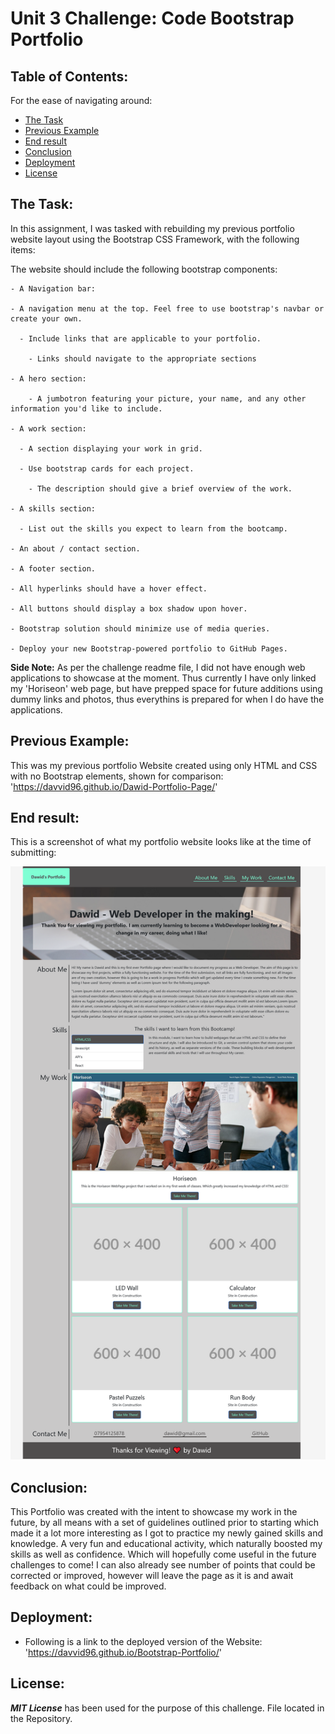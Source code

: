 # Unit 3 Challenge: Code Bootstrap Portfolio

## Table of Contents:
For the ease of navigating around:

* [The Task](#the-task)
* [Previous Example](#previous-example)
* [End result](#end-result)
* [Conclusion](#conclusion)
* [Deployment](#deployment)
* [License](#license)

## The Task:

In this assignment, I was tasked with rebuilding my previous portfolio website layout using the Bootstrap CSS Framework, with the following items:

   The website should include the following bootstrap components:

    - A Navigation bar:
    
    - A navigation menu at the top. Feel free to use bootstrap's navbar or create your own.

      - Include links that are applicable to your portfolio.
  
        - Links should navigate to the appropriate sections 

    - A hero section:

        - A jumbotron featuring your picture, your name, and any other information you'd like to include.

    - A work section:

      - A section displaying your work in grid. 

      - Use bootstrap cards for each project.

        - The description should give a brief overview of the work.

    - A skills section:

      - List out the skills you expect to learn from the bootcamp.

    - An about / contact section.

    - A footer section.

    - All hyperlinks should have a hover effect.

    - All buttons should display a box shadow upon hover.
    
    - Bootstrap solution should minimize use of media queries.
    
    - Deploy your new Bootstrap-powered portfolio to GitHub Pages.

**Side Note:** As per the challenge readme file, I did not have enough web applications to showcase at the moment. Thus currently I have only linked my 'Horiseon' web page, but have prepped space for future additions using dummy links and photos, thus everythins is prepared for when I do have the applications.

## Previous Example:

This was my previous portfolio Website created using only HTML and CSS with no Bootstrap elements, shown for comparison: 'https://davvid96.github.io/Dawid-Portfolio-Page/'

## End result:

This is a screenshot of what my portfolio website looks like at the time of submitting:

![portfolio screenshot](./images/bootstrap-portfolio.png)

## Conclusion:
This Portfolio was created with the intent to showcase my work in the future, by all means with a set of guidelines outlined prior to starting which made it a lot more interesting as I got to practice my newly gained skills and knowledge. A very fun and educational activity, which naturally boosted my skills as well as confidence. Which will hopefully come useful in the future challenges to come! I can also already see number of points that could be corrected or improved, however will leave the page as it is and await feedback on what could be improved.

## Deployment:

* Following is a link to the deployed version of the Website: 'https://davvid96.github.io/Bootstrap-Portfolio/'

## License:

***MIT License*** has been used for the purpose of this challenge. File located in the Repository.